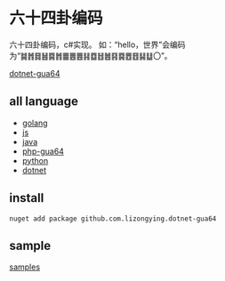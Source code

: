 # 六十四卦编码

六十四卦编码，c#实现。
如：“hello，世界”会编码为“䷯䷬䷿䷶䷸䷬䷀䷌䷌䷎䷼䷲䷰䷳䷸䷘䷔䷭䷒〇”。

[dotnet-gua64](https://github.com/lizongying/dotnet-gua64)

## all language

* [golang](https://github.com/lizongying/go-gua64)
* [js](https://github.com/lizongying/js-gua64)
* [java](https://github.com/lizongying/java-gua64)
* [php-gua64](https://github.com/lizongying/php-gua64)
* [python](https://github.com/lizongying/pygua64)
* [dotnet](https://github.com/lizongying/dotnet-gua64)

## install

``` shell
nuget add package github.com.lizongying.dotnet-gua64
```

## sample

[samples](./samples)